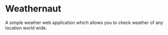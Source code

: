 # Weathernaut
A simple weather web application which allows you to check weather of any location world wide.
